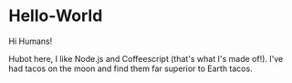 # Hello-World

Hi Humans!

Hubot here, I like Node.js and Coffeescript (that's what I's made of!).
I've had tacos on the moon and find them far superior to Earth tacos.
